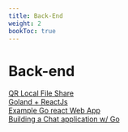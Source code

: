 ```yaml
---
title: Back-End
weight: 2
bookToc: true
---
```


# Back-end

[QR Local File Share](https://github.com/robmcelhinney/qr-file-share)  
[Goland + ReactJs](https://medium.com/@madhanganesh/golang-react-application-2aaf3bca92b1)  
[Example Go react Web App](https://github.com/cbrake/goreact)  
[Building a Chat application w/ Go](https://tutorialedge.net/projects/chat-system-in-go-and-react/)  